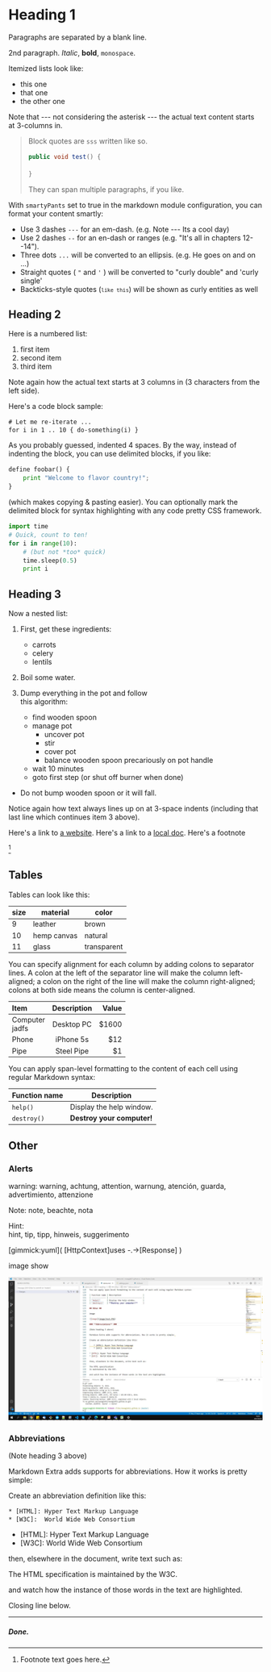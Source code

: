 # Heading 1 #

Paragraphs are separated by a blank line.

2nd paragraph. *Italic*, **bold**, `monospace`.  

Itemized lists
look like:

* this one
* that one
* the other one

Note that --- not considering the asterisk --- the actual text
content starts at 3-columns in.

> Block quotes are `sss`
> written like so.
> ~~~java
> public void test() {
> 
> }
> ~~~
> They can span multiple paragraphs,
> if you like.

With `smartyPants` set to true in the markdown module configuration, you can 
format your content smartly:

 - Use 3 dashes `---` for an em-dash. (e.g. Note --- Its a cool day)
 - Use 2 dashes `--` for an en-dash or ranges (e.g. "It's all in chapters 12--14").
 - Three dots `...` will be converted to an ellipsis. (e.g. He goes on and on ...)
 - Straight quotes ( `"` and `'` ) will be converted to "curly double" and 'curly single'
 - Backticks-style quotes (<code>``like this``</code>) will be shown as curly entities as well

## Heading 2 ##

Here is a numbered list:

1. first item
2. second item
3. third item

Note again how the actual text starts at 3 columns in (3 characters
from the left side).

Here's a code block sample:

    # Let me re-iterate ...
    for i in 1 .. 10 { do-something(i) }

As you probably guessed, indented 4 spaces. By the way, instead of
indenting the block, you can use delimited blocks, if you like:

```python
define foobar() {
    print "Welcome to flavor country!";
}
```

(which makes copying & pasting easier). You can optionally mark the
delimited block for syntax highlighting with any code pretty CSS framework.

~~~python
import time
# Quick, count to ten!
for i in range(10):
    # (but not *too* quick)
    time.sleep(0.5)
    print i
~~~

## Heading 3 ##

Now a nested list:

1. First, get these ingredients:
   * carrots
   * celery
   * lentils

2. Boil some water.

3. Dump everything in the pot and follow  
   this algorithm:
   * find wooden spoon
   * manage pot
      * uncover pot  
      * stir  
      * cover pot  
      * balance wooden spoon precariously on pot handle  
   * wait 10 minutes
   * goto first step (or shut off burner when done)

* Do not bump wooden spoon or it will fall.

Notice again how text always lines up on at 3-space indents (including
that last line which continues item 3 above).

Here's a link to [a website](https://foo.bar). Here's a link to a [local
doc](local-doc.html). Here's a footnote  

[^xxx]

[^xxx]:Footnote text goes here.

## Tables ##

Tables can look like this:

size | material     | color
---- | ------------ | ------------
9    | leather      | brown
10   | hemp canvas  | natural
11   | glass        | transparent

You can specify alignment for each column by adding colons to separator lines. 
A colon at the left of the separator line will make the column left-aligned; a 
colon on the right of the line will make the column right-aligned; colons at both 
side means the column is center-aligned.

| Item      | Description | Value|
|:--------- |:-----------:|-----:|
| Computer<br>jadfs  | Desktop PC  |$1600 |
| Phone     | iPhone 5s   |  $12 |
| Pipe      | Steel Pipe  |   $1 |

You can apply span-level formatting to the content of each cell using regular Markdown syntax:

| Function name | Description                    |
| ------------- | ------------------------------ |
| `help()`      | Display the help window.       |
| `destroy()`   | **Destroy your computer!**     |

## Other ##

### Alerts ###

warning: warning, achtung, attention, warnung, atención, guarda, advertimiento, attenzione

Note: note, beachte, nota

Hint:  
hint, tip, tipp, hinweis, suggerimento

[gimmick:yuml]( [HttpContext]uses -.->[Response] )

image show

![image](image/test.PNG)

### **Abbreviations** ###

(Note heading 3 above)

Markdown Extra adds supports for abbreviations. How it works is pretty simple: 

Create an abbreviation definition like this:

    * [HTML]: Hyper Text Markup Language
    * [W3C]:  World Wide Web Consortium

* [HTML]: Hyper Text Markup Language
* [W3C]:  World Wide Web Consortium

then, elsewhere in the document, write text such as:

The HTML specification
is maintained by the W3C.

and watch how the instance of those words in the text are highlighted.

Closing line below.

---

##### Done. #####
